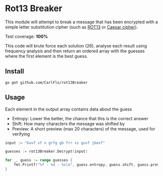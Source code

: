 # Rot13 Breaker

This module will attempt to break a message that has been encrypted with a simple letter substitution cipher (such as [ROT13](https://en.wikipedia.org/wiki/ROT13) or [Caesar cipher](https://en.wikipedia.org/wiki/Caesar_cipher)). 

Test coverage: **100%**

This code will brute force each solution (26), analyse each result using frequency analysis and then return an ordered array with the guesses where the first element is the best guess.

## Install

```
go get github.com/CarlFlo/rot13Breaker
```

## Usage

Each element in the output array contains data about the guess
- Entropy: Lower the better, the chance that this is the correct answer
- Shift: How many characters the message was shifted by
- Preview: A short preview (max 20 characters) of the message, used for verifying

```go
input := "Guvf vf n grfg gb frr vs guvf jbexf"

guesses := rot13Breaker.Decrypt(input)

for _, guess := range guesses {
    fmt.Printf("%f - %d - %s\n", guess.entropy, guess.shift, guess.preview)
}
```